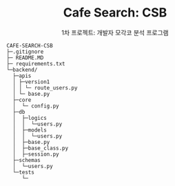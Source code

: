 <h1 align="center">Cafe Search: CSB</h1>
<p align="center">1차 프로젝트: 개발자 모각코 분석 프로그램</p>

```
CAFE-SEARCH-CSB
├─.gitignore
├─ README.MD
├─ requirements.txt
└─backend/
  ├─apis
  │ ├─version1
  │ │ └─ route_users.py
  │ └─ base.py
  ├─core
  │  └─ config.py
  ├─db
  │  ├─logics
  │  │  └─users.py
  │  ├─models
  │  │  └─users.py
  │  ├─base.py
  │  ├─base_class.py
  │  ├─session.py
  ├─schemas
  │  └─users.py
  └─tests
     └─
```